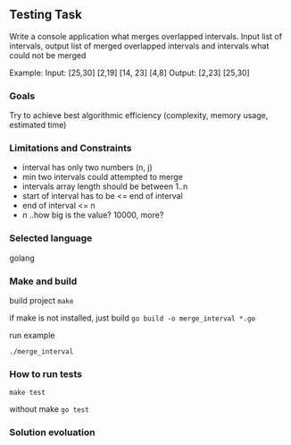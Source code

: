 ## Testing Task

Write a console application what merges overlapped intervals.
Input list of intervals, output list of merged overlapped intervals and intervals what could not be merged

Example:
Input: [25,30] [2,19] [14, 23] [4,8]  Output: [2,23] [25,30]


### Goals
Try to achieve best algorithmic efficiency (complexity, memory usage, estimated time)

### Limitations and Constraints
- interval has only two numbers (n, j)
- min two intervals could attempted to merge
- intervals array length should be between 1..n
- start of interval has to be <= end of interval
- end of interval <= n
- n ..how big is the value? 10000, more?

### Selected language
golang

### Make and build

build project
`make`

if make is not installed, just build
`go build -o merge_interval *.go`

run example

`./merge_interval`

### How to run tests
`make test`

without make
`go test`

### Solution evoluation
